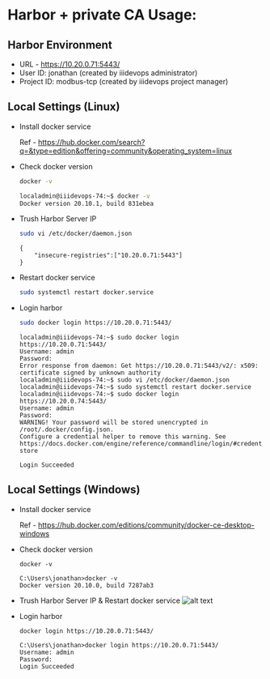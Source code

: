 # Harbor + private CA Usage:

## Harbor Environment
* URL - https://10.20.0.71:5443/
* User ID: jonathan (created by iiidevops administrator)
* Project ID: modbus-tcp (created by iiidevops project manager)

## Local Settings (Linux)
* Install docker service

  Ref - https://hub.docker.com/search?q=&type=edition&offering=community&operating_system=linux
* Check docker version
  ```bash
  docker -v
  ```

  ```bash
  localadmin@iiidevops-74:~$ docker -v
  Docker version 20.10.1, build 831ebea
  ```

* Trush Harbor Server IP
  ```bash
  sudo vi /etc/docker/daemon.json
  ```
  
  ```
  {
      "insecure-registries":["10.20.0.71:5443"]
  }
  ```
  
* Restart docker service
  ```bash 
  sudo systemctl restart docker.service
  ```
  
* Login harbor
  ```bash 
  sudo docker login https://10.20.0.71:5443/
  ```
 
  ```
  localadmin@iiidevops-74:~$ sudo docker login https://10.20.0.71:5443/
  Username: admin
  Password:
  Error response from daemon: Get https://10.20.0.71:5443/v2/: x509: certificate signed by unknown authority
  localadmin@iiidevops-74:~$ sudo vi /etc/docker/daemon.json
  localadmin@iiidevops-74:~$ sudo systemctl restart docker.service
  localadmin@iiidevops-74:~$ sudo docker login https://10.20.0.74:5443/
  Username: admin
  Password:
  WARNING! Your password will be stored unencrypted in /root/.docker/config.json.
  Configure a credential helper to remove this warning. See
  https://docs.docker.com/engine/reference/commandline/login/#credentials-store
 
  Login Succeeded
  ```

## Local Settings (Windows)
* Install docker service

  Ref - https://hub.docker.com/editions/community/docker-ce-desktop-windows
* Check docker version
  ```dos
  docker -v
  ```

  ```dos
  C:\Users\jonathan>docker -v
  Docker version 20.10.0, build 7287ab3
  ```

* Trush Harbor Server IP & Restart docker service
![alt text](https://github.com/iii-org/deploy-devops/blob/master/png/docker_windows_setting.png?raw=true)  
  
* Login harbor
  ```dos
  docker login https://10.20.0.71:5443/
  ```
 
  ```
  C:\Users\jonathan>docker login https://10.20.0.71:5443/
  Username: admin
  Password:
  Login Succeeded
  ```

